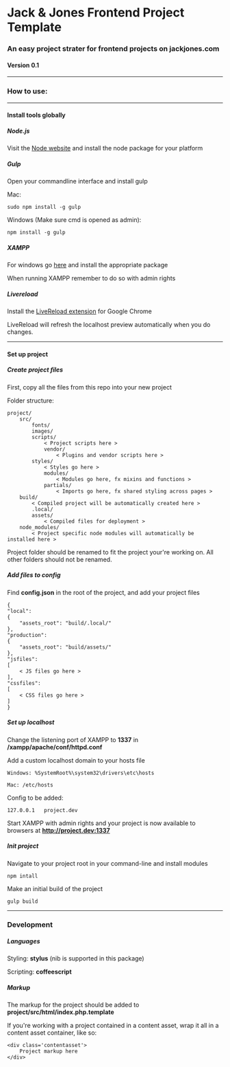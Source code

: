 # Jack & Jones Frontend Project Template

### An easy project strater for frontend projects on jackjones.com

#### Version 0.1

***

### How to use:

***

#### Install tools globally

##### Node.js

Visit the [Node website](http://nodejs.org/) and install the node package for your platform

##### Gulp

Open your commandline interface and install gulp

Mac:

	sudo npm install -g gulp


Windows (Make sure cmd is opened as admin):

	npm install -g gulp

##### XAMPP

For windows go [here](https://www.apachefriends.org/index.html) and install the appropriate package

When running XAMPP remember to do so with admin rights

##### Livereload

Install the [LiveReload extension](https://chrome.google.com/webstore/detail/livereload/jnihajbhpnppcggbcgedagnkighmdlei) for Google Chrome

LiveReload will refresh the localhost preview automatically when you do changes.

***

#### Set up project

##### Create project files

First, copy all the files from this repo into your new project

Folder structure:

	project/
		src/
			fonts/
			images/
			scripts/
				< Project scripts here >
				vendor/
					< Plugins and vendor scripts here >
			styles/
				< Styles go here >
				modules/
					< Modules go here, fx mixins and functions >
				partials/
					< Imports go here, fx shared styling across pages >
		build/
			< Compiled project will be automatically created here >
			.local/
			assets/
				< Compiled files for deployment >
		node_modules/
			< Project specific node modules will automatically be installed here >

Project folder should be renamed to fit the project your're working on. All other folders should not be renamed.

##### Add files to config

Find **config.json** in the root of the project, and add your project files

	{
	"local":
	{
		"assets_root": "build/.local/"
	},
	"production":
	{
		"assets_root": "build/assets/"	
	},
	"jsfiles":
	[
		< JS files go here >
	],
	"cssfiles":
	[
		< CSS files go here >
	]
	}

##### Set up localhost

Change the listening port of XAMPP to **1337** in **/xampp/apache/conf/httpd.conf**

Add a custom localhost domain to your hosts file

	Windows: %SystemRoot%\system32\drivers\etc\hosts

	Mac: /etc/hosts

Config to be added:

	127.0.0.1 	project.dev

Start XAMPP with admin rights and your project is now available to browsers at **http://project.dev:1337**

##### Init project

Navigate to your project root in your command-line and install modules

	npm intall

Make an initial build of the project

	gulp build

***

### Development

##### Languages

Styling: **stylus** (nib is supported in this package)

Scripting: **coffeescript**

##### Markup

The markup for the project should be added to **project/src/html/index.php.template**

If you're working with a project contained in a content asset, wrap it all in a content asset container, like so:

	<div class='contentasset'>
		Project markup here
	</div>